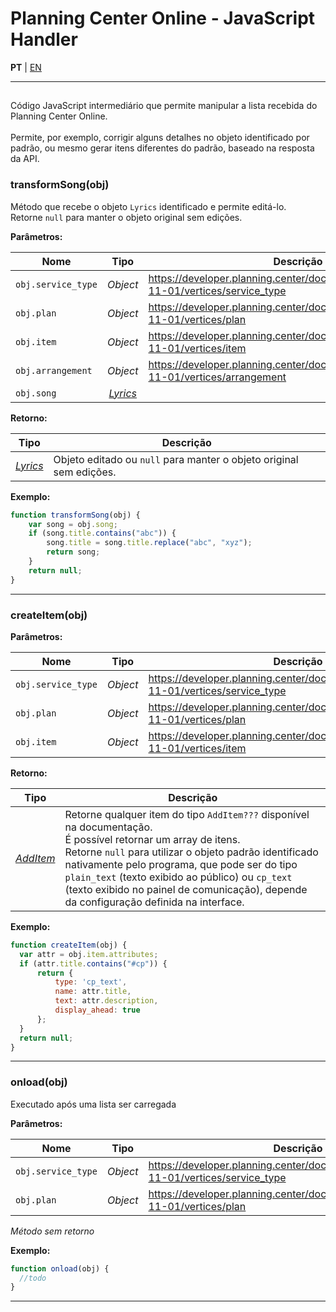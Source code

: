 # Planning Center Online - JavaScript Handler

**PT** | [EN](https://github.com/holyrics/Scripts/blob/main/i18n/en/PlanningCenterOnline_JavaScriptHandler.md)

---


## 
Código JavaScript intermediário que permite manipular a lista recebida do Planning Center Online.<br> <br>Permite, por exemplo, corrigir alguns detalhes no objeto identificado por padrão, ou mesmo gerar itens diferentes do padrão, baseado na resposta da API.

### transformSong(obj)
Método que recebe o objeto `Lyrics` identificado e permite editá-lo.<br>Retorne `null` para manter o objeto original sem edições.

**Parâmetros:**

| Nome | Tipo  | Descrição |
| ---- | :---: | ------------|
| `obj.service_type` | _Object_ | <https://developer.planning.center/docs/#/apps/services/2018-11-01/vertices/service_type> |
| `obj.plan` | _Object_ | <https://developer.planning.center/docs/#/apps/services/2018-11-01/vertices/plan> |
| `obj.item` | _Object_ | <https://developer.planning.center/docs/#/apps/services/2018-11-01/vertices/item> |
| `obj.arrangement` | _Object_ | <https://developer.planning.center/docs/#/apps/services/2018-11-01/vertices/arrangement> |
| `obj.song` | _[Lyrics](https://github.com/holyrics/jslib#lyrics)_ |  |


**Retorno:**

| Tipo  | Descrição |
| :---: | ------------|
| _[Lyrics](https://github.com/holyrics/jslib#lyrics)_ | Objeto editado ou `null` para manter o objeto original sem edições. |


**Exemplo:**

```javascript
function transformSong(obj) {
    var song = obj.song;
    if (song.title.contains("abc")) {
        song.title = song.title.replace("abc", "xyz");
        return song;
    }
    return null;
}
```

---

### createItem(obj)
**Parâmetros:**

| Nome | Tipo  | Descrição |
| ---- | :---: | ------------|
| `obj.service_type` | _Object_ | <https://developer.planning.center/docs/#/apps/services/2018-11-01/vertices/service_type> |
| `obj.plan` | _Object_ | <https://developer.planning.center/docs/#/apps/services/2018-11-01/vertices/plan> |
| `obj.item` | _Object_ | <https://developer.planning.center/docs/#/apps/services/2018-11-01/vertices/item> |


**Retorno:**

| Tipo  | Descrição |
| :---: | ------------|
| _[AddItem](https://github.com/holyrics/jslib#additem)_ | Retorne qualquer item do tipo `AddItem???` disponível na documentação.<br>É possível retornar um array de itens.<br>Retorne `null` para utilizar o objeto padrão identificado nativamente pelo programa, que pode ser do tipo `plain_text` (texto exibido ao público) ou `cp_text` (texto exibido no painel de comunicação), depende da configuração definida na interface. |


**Exemplo:**

```javascript
function createItem(obj) {
  var attr = obj.item.attributes;
  if (attr.title.contains("#cp")) {
      return {
          type: 'cp_text',
          name: attr.title,
          text: attr.description,
          display_ahead: true
      };
  }
  return null;
}
```

---

### onload(obj)
Executado após uma lista ser carregada

**Parâmetros:**

| Nome | Tipo  | Descrição |
| ---- | :---: | ------------|
| `obj.service_type` | _Object_ | <https://developer.planning.center/docs/#/apps/services/2018-11-01/vertices/service_type> |
| `obj.plan` | _Object_ | <https://developer.planning.center/docs/#/apps/services/2018-11-01/vertices/plan> |


_Método sem retorno_

**Exemplo:**

```javascript
function onload(obj) {
  //todo
}
```

---